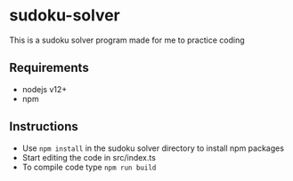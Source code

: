 # sudoku-solver
This is a sudoku solver program made for me to practice coding

## Requirements
* nodejs v12+
* npm

## Instructions
* Use `npm install` in the sudoku solver directory to install npm packages
* Start editing the code in src/index.ts
* To compile code type `npm run build`